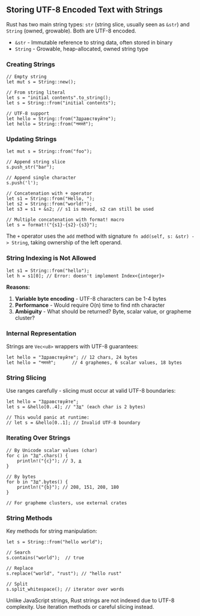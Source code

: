 ## Storing UTF-8 Encoded Text with Strings

Rust has two main string types: `str` (string slice, usually seen as `&str`) and `String` (owned, growable). Both are UTF-8 encoded.

- `&str` - Immutable reference to string data, often stored in binary
- `String` - Growable, heap-allocated, owned string type

### Creating Strings

```rust,editable
// Empty string
let mut s = String::new();

// From string literal
let s = "initial contents".to_string();
let s = String::from("initial contents");

// UTF-8 support
let hello = String::from("Здравствуйте");
let hello = String::from("नमस्ते");
```

### Updating Strings

```rust,editable
let mut s = String::from("foo");

// Append string slice
s.push_str("bar");

// Append single character  
s.push('l');

// Concatenation with + operator
let s1 = String::from("Hello, ");
let s2 = String::from("world!");
let s3 = s1 + &s2; // s1 is moved, s2 can still be used

// Multiple concatenation with format! macro
let s = format!("{s1}-{s2}-{s3}");
```

The `+` operator uses the `add` method with signature `fn add(self, s: &str) -> String`, taking ownership of the left operand.

### String Indexing is Not Allowed

```rust,editable,ignore,does_not_compile
let s1 = String::from("hello");
let h = s1[0]; // Error: doesn't implement Index<{integer}>
```

**Reasons:**
1. **Variable byte encoding** - UTF-8 characters can be 1-4 bytes
2. **Performance** - Would require O(n) time to find nth character
3. **Ambiguity** - What should be returned? Byte, scalar value, or grapheme cluster?

### Internal Representation

Strings are `Vec<u8>` wrappers with UTF-8 guarantees:

```rust,editable
let hello = "Здравствуйте"; // 12 chars, 24 bytes
let hello = "नमस्ते";      // 4 graphemes, 6 scalar values, 18 bytes
```

### String Slicing

Use ranges carefully - slicing must occur at valid UTF-8 boundaries:

```rust,editable
let hello = "Здравствуйте";
let s = &hello[0..4]; // "Зд" (each char is 2 bytes)

// This would panic at runtime:
// let s = &hello[0..1]; // Invalid UTF-8 boundary
```

### Iterating Over Strings

```rust,editable
// By Unicode scalar values (char)
for c in "Зд".chars() {
    println!("{c}"); // З, д
}

// By bytes
for b in "Зд".bytes() {
    println!("{b}"); // 208, 151, 208, 180
}

// For grapheme clusters, use external crates
```

### String Methods

Key methods for string manipulation:

```rust,editable
let s = String::from("hello world");

// Search
s.contains("world");  // true

// Replace
s.replace("world", "rust"); // "hello rust"

// Split
s.split_whitespace(); // iterator over words
```

Unlike JavaScript strings, Rust strings are not indexed due to UTF-8 complexity. Use iteration methods or careful slicing instead.
